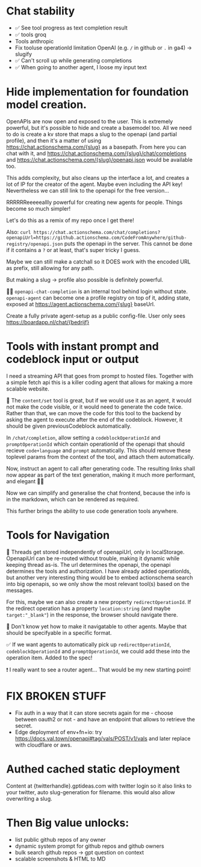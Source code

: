 # Chat stability

- ✅ See tool progress as text completion result
- ✅ tools groq
- Tools anthropic
- Fix tooluse operationId limitation OpenAI (e.g. `/` in github or `.` in ga4) -> slugify
- ✅ Can't scroll up while generating completions
- ✅ When going to another agent, I loose my input text

# Hide implementation for foundation model creation.

OpenAPIs are now open and exposed to the user. This is extremely powerful, but it's possible to hide and create a basemodel too. All we need to do is create a kv store that maps a slug to the openapi (and partial profile), and then it's a matter of using https://chat.actionschema.com/{slug} as a basepath. From here you can chat with it, and https://chat.actionschema.com/{slug}/chat/completions and https://chat.actionschema.com/{slug}/openapi.json would be available too.

This adds complexity, but also cleans up the interface a lot, and creates a lot of IP for the creator of the agent. Maybe even including the API key! Nevertheless we can still link to the openapi for the free version...

RRRRRReeeeeallly powerful for creating new agents for people. Things become so much simpler!

Let's do this as a remix of my repo once I get there!

Also: `curl https://chat.actionschema.com/chat/completions?openapiUrl=https://github.actionschema.com/CodeFromAnywhere/github-registry/openapi.json` puts the openapi in the server. This cannot be done if it contains a `?` or at least, that's super tricky I guess.

Maybe we can still make a catchall so it DOES work with the encoded URL as prefix, still allowing for any path.

But making a slug -> profile also possible is definitely powerful.

🤔🔥 `openapi-chat-completion` is an internal tool behind login without state. `openapi-agent` can become one a profile registry on top of it, adding state, exposed at https://agent.actionschema.com/{slug} baseUrl.

Create a fully private agent-setup as a public config-file. User only sees https://boardapp.nl/chat/{bedrijf}

# Tools with instant prompt and codeblock input or output

I need a streaming API that goes from prompt to hosted files. Together with a simple fetch api this is a killer coding agent that allows for making a more scalable website.

🤔 The `content/set` tool is great, but if we would use it as an agent, it would not make the code visible, or it would need to generate the code twice. Rather than that, we can move the code for this tool to the backend by asking the agent to execute after the end of the codeblock. However, it should be given previousCodeblock automatically.

In `/chat/completion`, allow setting a `codeblockOperationId` and `promptOperationId` which contain operationId of the openapi that should recieve `code+language` and `prompt` automatically. This should remove these toplevel params from the context of the tool, and attach them automatically.

Now, instruct an agent to call after generating code. The resulting links shall now appear as part of the text generation, making it much more performant, and elegant 💪🔥

Now we can simplify and generalise the chat frontend, because the info is in the markdown, which can be rendered as required.

This further brings the ability to use code generation tools anywhere.

<!--
After I have this, create a tool that stream responds the first codeblock with keep-alive and stops at the end. This tool can be used from `generateHtmlMiddleware` and I never need to think about HTML anymore. The LOC of all my repos become much smaller!
-->

<!--
Insight: this is my core competency, as it will improve the API. I'm wasting too much time on frontend, I can test programatically!
-->

# Tools for Navigation

🤔 Threads get stored independently of openapiUrl, only in localStorage. OpenapiUrl can be re-routed without trouble, making it dynamic while keeping thread as-is. The url determines the openapi, the openapi determines the tools and authorization. I have already added operationIds, but another very interesting thing would be to embed actionschema search into big openapis, so we only show the most relevant tool(s) based on the messages.

For this, maybe we can also create a new property `redirectOperationId`. If the redirect operation has a property `location:string` (and maybe `target:"_blank"`) in the response, the browser should navigate there.

🤔 Don't know yet how to make it navigatable to other agents. Maybe that should be specifyable in a specific format.

✅ If we want agents to automatically pick up `redirectOperationId`, `codeblockOperationId` and `promptOperationId`, we could add these into the operation item. Added to the spec!

❗️ I really want to see a router agent... That would be my new starting point!

# FIX BROKEN STUFF

- Fix auth in a way that it can store secrets again for me - choose between oauth2 or not - and have an endpoint that allows to retrieve the secret.
- Edge deployment of env+fn+io: try https://docs.val.town/openapi#tag/vals/POST/v1/vals and later replace with cloudflare or aws.

# Authed cached static deployment

Content at {twitterhandle}.gptideas.com with twitter login so it also links to your twitter, auto slug-generation for filename. this would also allow overwriting a slug.

# Then Big value unlocks:

- list public github repos of any owner
- dynamic system prompt for github repos and github owners
- bulk search github repos -> gpt question on context
- scalable screenshots & HTML to MD
